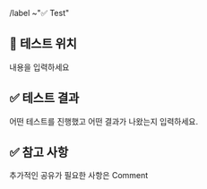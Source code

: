 /label ~"✅ Test"

## 👀 테스트 위치

내용을 입력하세요

## ✅ 테스트 결과

어떤 테스트를 진행했고 어떤 결과가 나왔는지 입력하세요.

## ✅ 참고 사항

추가적인 공유가 필요한 사항은 Comment
